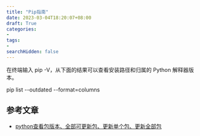 ```yaml
---
title: "Pip指南"
date: 2023-03-04T18:20:07+08:00
draft: True
categories:
- 
tags:
- 
searchHidden: false
---
```


在终端输入 pip -V，从下面的结果可以查看安装路径和归属的 Python 解释器版本。

pip list --outdated --format=columns

## 参考文章

- [python查看包版本、全部可更新包、更新单个包、更新全部包](https://blog.csdn.net/wjh2622075127/article/details/88323044)